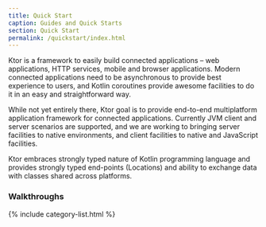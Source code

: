 ```yaml
---
title: Quick Start
caption: Guides and Quick Starts
section: Quick Start
permalink: /quickstart/index.html
---
```


Ktor is a framework to easily build connected applications – web applications, HTTP services, mobile and browser applications.
Modern connected applications need to be asynchronous to provide best experience to users, and Kotlin coroutines provide
awesome facilities to do it in an easy and straightforward way. 

While not yet entirely there, Ktor goal is to provide end-to-end multiplatform application framework for connected applications. 
Currently JVM client and server scenarios are supported, and we are working to bringing server facilities to native
environments, and client facilities to native and JavaScript facilities.

Ktor embraces strongly typed nature of Kotlin programming language and provides strongly typed end-points (Locations) and
ability to exchange data with classes shared across platforms.    

### Walkthroughs

{% include category-list.html %}
